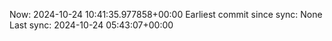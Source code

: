 Now: 2024-10-24 10:41:35.977858+00:00 Earliest commit since sync: None Last sync: 2024-10-24 05:43:07+00:00
